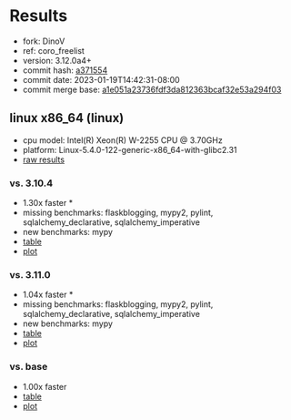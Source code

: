 # Results

- fork: DinoV
- ref: coro_freelist
- version: 3.12.0a4+
- commit hash: [a371554](https://github.com/DinoV/cpython/commit/a371554)
- commit date: 2023-01-19T14:42:31-08:00
- commit merge base: [a1e051a23736fdf3da812363bcaf32e53a294f03](https://github.com/DinoV/cpython/commit/a1e051a23736fdf3da812363bcaf32e53a294f03)

## linux x86_64 (linux)

- cpu model: Intel(R) Xeon(R) W-2255 CPU @ 3.70GHz
- platform: Linux-5.4.0-122-generic-x86_64-with-glibc2.31
- [raw results](bm-20230119-linux-x86_64-DinoV-coro_freelist-3.12.0a4%2B-a371554.json)

### vs. 3.10.4

- 1.30x faster \*
- missing benchmarks: flaskblogging, mypy2, pylint, sqlalchemy_declarative, sqlalchemy_imperative
- new benchmarks: mypy
- [table](bm-20230119-linux-x86_64-DinoV-coro_freelist-3.12.0a4%2B-a371554-vs-3.10.4.md)
- [plot](bm-20230119-linux-x86_64-DinoV-coro_freelist-3.12.0a4%2B-a371554-vs-3.10.4.png)

### vs. 3.11.0

- 1.04x faster \*
- missing benchmarks: flaskblogging, mypy2, pylint, sqlalchemy_declarative, sqlalchemy_imperative
- new benchmarks: mypy
- [table](bm-20230119-linux-x86_64-DinoV-coro_freelist-3.12.0a4%2B-a371554-vs-3.11.0.md)
- [plot](bm-20230119-linux-x86_64-DinoV-coro_freelist-3.12.0a4%2B-a371554-vs-3.11.0.png)

### vs. base

- 1.00x faster
- [table](bm-20230119-linux-x86_64-DinoV-coro_freelist-3.12.0a4%2B-a371554-vs-base.md)
- [plot](bm-20230119-linux-x86_64-DinoV-coro_freelist-3.12.0a4%2B-a371554-vs-base.png)

